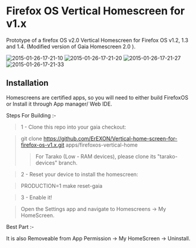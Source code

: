 # Firefox OS Vertical Homescreen for v1.x

Prototype of a firefox OS v2.0 Vertical Homescreen for  Firefox OS v1.2, 1.3 and 1.4.
(Modified version of Gaia Homescreen 2.0 ).


![2015-01-26-17-21-10](https://cloud.githubusercontent.com/assets/8279954/5899374/195e2c82-a580-11e4-9135-14bef3f5039d.png)
![2015-01-26-17-21-20](https://cloud.githubusercontent.com/assets/8279954/5899375/1963f32e-a580-11e4-8e91-ee8970d64b05.png)
![2015-01-26-17-21-27](https://cloud.githubusercontent.com/assets/8279954/5899376/196dc5c0-a580-11e4-95b9-bf7aeeb3ab76.png)
![2015-01-26-17-21-33](https://cloud.githubusercontent.com/assets/8279954/5899377/1971b8a6-a580-11e4-9021-6937c8173582.png)
## Installation

Homescreens are certified apps, so you will need to either build FirefoxOS or Install it through App manager/ Web IDE.

Steps For Building :-

> 1 - Clone this repo into your gaia checkout:

> git clone https://github.com/ErEXON/Vertical-home-screen-for-firefox-os-v1.x.git apps/firefoxos-vertical-home
>>For Tarako (Low - RAM devices), please clone its "tarako-devices" branch.

>2 - Reset your device to install the homescreen:

>PRODUCTION=1 make reset-gaia

>3 - Enable it!

>Open the Settings app and navigate to Homescreens -> My HomeScreen.


Best Part :-

It is also Removeable from App Permission -> My HomeScreen -> Uninstall.


